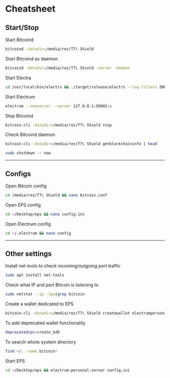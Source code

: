 # Cheatsheet
## Start/Stop
Start Bitcoind
```bash copy
bitcoind -datadir=/media/rez/T7\ Shield
```
Start Bitcoind as daemon
```bash copy
bitcoind -datadir=/media/rez/T7\ Shield -server -daemon
```
Start Electra
```bash copy
cd /usr/local/bin/electrs && ./target/release/electrs --log-filters INFO --network bitcoin --db-dir ./db --daemon-dir /media/rez/T7\ Shield
```
Start Electrum
```bash copy
electrum --oneserver --server 127.0.0.1:50002:s
```
Stop Bitcoind
```bash copy
bitcoin-cli -datadir=/media/rez/T7\ Shield stop
```
Check Bitcoind daemon
```bash copy
bitcoin-cli -datadir=/media/rez/T7\ Shield getblockchaininfo | head
```
```bash copy
sudo shutdown -r now
```
---
## Configs
Open Bitcoin config
```bash copy
cd /media/rez/T7\ Shield && nano bitcoin.conf
```
Open EPS config
```bash copy
cd ~/Desktop/eps && nano config.ini
```
Open Electrum config
```bash copy
cd ~/.electrum && nano config
```

---
## Other settings
Install net-tools to check incoming/outgoing port traffic
```bash copy
sudo apt install net-tools
```
Check what IP and port Bitcoin is listening to
```bash copy
sudo netstat --ip -lpa|grep bitcoin
```
Create a wallet dedicated to EPS
```bash copy
bitcoin-cli -datadir=/media/rez/T7\ Shield createwallet electrumpersonalserver true true "" false false true
```
To add deprecated wallet functionality
```bash copy
deprecatedrpc=create_bdb
```
To search whole system directory
```bash copy
find ~/. -name bitcoin*
```
Start EPS
```bash copy
cd ~/Desktop/eps && electrum-personal-server config.ini
```
